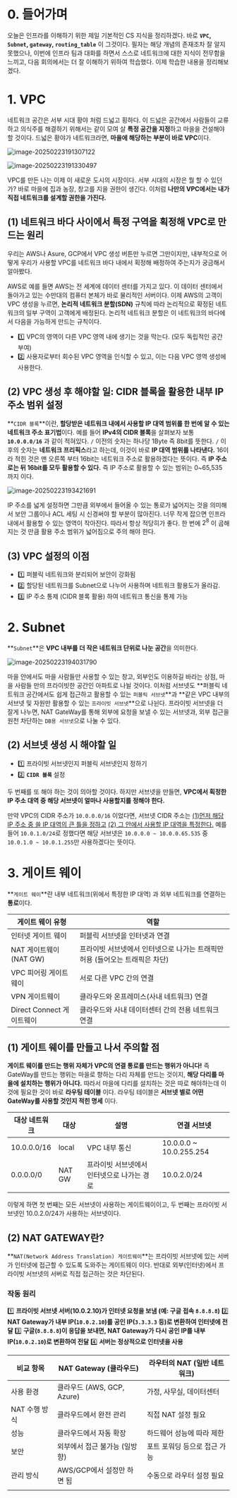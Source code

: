 # 0. 들어가며

오늘은 인프라를 이해하기 위한 제일 기본적인 CS 지식을 정리하겠다. 바로 **`VPC`, `Subnet`, `gateway`, `routing_table`** 이 그것이다. 필자는 해당 개념의 존재조차 잘 알지 못했으나, 이번에 인프라 팀과 대화를 하면서 스스로 네트워크에 대한 지식이 전무함을 느끼고, 다음 회의에서는 더 잘 이해하기 위하여 학습했다. 이제 학습한 내용을 정리해보겠다.

# 1. VPC

네트워크 공간은 서부 시대 황야 처럼 드넓고 횡하다. 이 드넓은 공간에서 사람들이 교류하고 의식주를 해결하기 위해서는 같이 모여 살 **특정 공간을 지정**하고 마을을 건설해야 할 것이다. 드넓은 황야가 네트워크라면, **마을에 해당하는 부분이 바로 VPC**이다. 

![image-20250223191307122](../../../../../Documents/GitHub/dalcheonroadhead-github-blog/dalcheonroadhead.github.io/images/vpc_subnet_gateway_routing_table/image-20250223191307122.png)

![image-20250223191330497](../../../../../Documents/GitHub/dalcheonroadhead-github-blog/dalcheonroadhead.github.io/images/vpc_subnet_gateway_routing_table/image-20250223191330497.png)

VPC를 만든 나는 이제 이 새로운 도시의 시장이다. 서부 시대의 시장은 뭘 할 수 있던가? 바로 마을에 집과 농장, 창고를 지을 권한이 생긴다. 이처럼 **나만의 VPC에서는 내가 직접 네트워크를 설계할 권한을 가진다.**

## (1) 네트워크 바다 사이에서 특정 구역을 획정해 VPC로 만드는 원리

우리는 AWS나 Asure, GCP에서 VPC 생성 버튼만 누르면 그만이지만, 내부적으로 어떻게 우리가 사용할 VPC를 네트워크 바다 내에서 획정해 배정하여 주는지가 궁금해서 알아봤다.

AWS로 예를 들면 AWS는 전 세계에 데이터 센터를 가지고 있다. 이 데이터 센터에서 돌아가고 있는 수만대의 컴퓨터 본체가 바로 물리적인 서버이다. 이제 AWS의 고객이 VPC 생성을 누르면, **논리적 네트워크 분할(SDN)** 규칙에 따라 논리적으로 확정된 네트워크의 일부 구역이 고객에게 배정된다. 논리적 네트워크 분할은 이 네트워크의 바다에서 다음을 가능하게 만드는 규칙이다. 

- 1️⃣ VPC의 영역이 다른 VPC 영역 내에 생기는 것을 막는다. (모두 독립적인 공간 부여)
- 2️⃣ 사용자로부터 회수된 VPC 영역을 인식할 수 있고, 이는 다음 VPC 영역 생성에 사용한다.

## (2) VPC 생성 후 해야할 일: CIDR 블록을 활용한 내부 IP 주소 범위 설정

**`CIDR 블록`**이란, **할당받은 네트워크 내에서 사용할 IP 대역 범위를 한 번에 알 수 있는 네트워크 주소 표기법**이다. 예를 들어 **IPv4의  CIDR 블록**을 살펴보자 보통 **`10.0.0.0/16`** 과 같이 적혀있다. `/` 이전의 숫자는 하나당 1Byte 즉 8bit를 뜻한다. `/` 이후의 숫자는 **네트워크 프리픽스**라고 하는데, 이것이 바로 **IP 대역 범위를 나타낸다.** 16이라 적힌 것은 맨 오른쪽 부터 16bit는 네트워크 주소로 활용하겠다는 뜻이다. 즉 **IP 주소로는 뒤 16bit를 모두 활용할 수 있다.** 즉 IP 주소로 활용할 수 있는 범위는 0~65,535 까지 이다. 

![image-20250223193421691](../../../../../Documents/GitHub/dalcheonroadhead-github-blog/dalcheonroadhead.github.io/images/vpc_subnet_gateway_routing_table/image-20250223193421691.png)

IP 주소를 넓게 설정하면 그만큼 외부에서 들어올 수 있는 통로가 넓어지는 것을 의미해서 보안 그룹이나 ACL 세팅 시 신경써야 할 부분이 많아진다. 너무 작게 잡으면 인프라 내에서 활용할 수 있는 영역이 작아진다. 따라서 항상 적당히가 좋다. 한 번에 $2^{8}$ 이 곱해지는 것 만큼 활용 주소 범위가 넓어짐으로 주의 해야 한다.

## (3) VPC 설정의 이점

- 1️⃣ 퍼블릭 네트워크와 분리되어 보안이 강화됨
- 2️⃣ 할당된 네트워크를 Subnet으로 나누어 사용하며 네트워크 활용도가 올라감.
- 3️⃣ IP 주소 통제 (CIDR 블록 활용) 하여 네트워크 통신을 통제 가능

# 2. Subnet

**`Subnet`**은 **VPC 내부를 더 작은 네트워크 단위로 나눈 공간**을 의미한다. 

![image-20250223194031790](../../../../../Documents/GitHub/dalcheonroadhead-github-blog/dalcheonroadhead.github.io/images/vpc_subnet_gateway_routing_table/image-20250223194031790.png)

마을 안에서도 마을 사람들만 사용할 수 있는 창고, 외부인도 이용하길 바라는 상점, 마을 사람들 만의 프라이빗한 공간인 아파트로 나뉠 것이다. 이처럼 서브넷도 **퍼블릭 네트워크 공간에서도 쉽게 접근하고 활용할 수 있는 `퍼블릭 서브넷`**과 **같은 VPC 내부의 서브넷 및 자원만 활용할 수 있는 `프라이빗 서브넷`**으로 나뉜다. 프라이빗 서브넷을 더 잘게 나누면, NAT GateWay를 통해 외부에 요청을 보낼 수 있는 서브넷과, 외부 접근을 원천 차단하는 `DB용 서브넷`으로 나눌 수 있다.

## (2) 서브넷 생성 시 해야할 일

- 1️⃣ 프라이빗 서브넷인지 퍼블릭 서브넷인지 정하기
- 2️⃣ **`CIDR 블록`** 설정

두 번째를 또 해야 하는 것이 의아할 것이다. 하지만 서브넷을 만들면, **VPC에서 획정한 IP 주소 대역 중 해당 서브넷이 얼마나 사용할지를 정해야 한다.**

만약 VPC의 CIDR 주소가 `10.0.0.0/16` 이었다면, 서브넷 CIDR 주소는 <u>(1)먼저 해당 IP 주소 중 쓸 IP 대역의 큰 틀을 정하고</u> <u>(2) 그 안에서  사용할 IP 대역을 특정한다.</u> 예를 들어 `10.0.1.0/24`로 정했다면 해당 서브넷은 `10.0.0.0 ~ 10.0.0.65.535` 중 `10.0.1.0 ~ 10.0.1.255`만 사용하겠다는 뜻이다.

# 3. 게이트 웨이

**`게이트 웨이`**란 내부 네트워크(위에서 특정한 IP 대역) 과 외부 네트워크를 연결하는 **통로**이다. 

| 게이트 웨이 유형          | 역할                                                         |
| ------------------------- | ------------------------------------------------------------ |
| 인터넷 게이트 웨이        | 퍼블릭 서브넷을 인터넷과 연결                                |
| NAT 게이트웨이 (NAT GW)   | 프라이빗 서브넷에서 인터넷으로 나가는 트래픽만 허용 (들어오는 트래픽은 차단) |
| VPC 피어링 게이트웨이     | 서로 다른 VPC 간의 연결                                      |
| VPN 게이트웨이            | 클라우드와 온프레미스(사내 네트워크) 연결                    |
| Direct Connect 게이트웨이 | 클라우드와 사내 데이터센터 간의 전용 네트워크 연결           |

## (1) 게이트 웨이를 만들고 나서 주의할 점

**게이트 웨이를 만드는 행위 자체가 VPC의 연결 통로를 만드는 행위가 아니다!** 즉 GateWay를 만드는 행위는 마을로 향하는 다리 자체를 만드는 것이지, **해당 다리를 마을에 설치하는 행위가 아니다.** 따라서 마을에 다리를 설치하는 것은 따로 해야하는데 이것에 필요한 것이 바로 **라우팅 테이블** 이다. 라우팅 테이블은 **서브넷 별로 어떤 GateWay를 사용할 것인지 적힌 명세** 이다.

| 대상 네트워크 | 대상   | 설명                                       | 연결 서브넷             |
| ------------- | ------ | ------------------------------------------ | ----------------------- |
| 10.0.0.0/16   | local  | VPC 내부 통신                              | 10.0.0.0 ~ 10.0.255.254 |
| 0.0.0.0/0     | NAT GW | 프라이빗 서브넷에서 인터넷으로 나가는 경로 | 10.0.2.0/24             |

이렇게 하면 첫 번째는 모든 서브넷이 사용하는 게이트웨이이고, 두 번째는 프라이빗 서브넷인 10.0.2.0/24가 사용하는 서브넷이다.

## (2) NAT GATEWAY란?

**`NAT(Network Address Translation) 게이트웨이`**는 프라이빗 서브넷에 있는 서버가 인터넷에 접근할 수 있도록 도와주는 게이트웨이 이다. 반대로 외부(인터넷)에서 프라이빗 서브넷의 서버로 직접 접근하는 것은 차단된다. 

### 작동 원리

1️⃣ **프라이빗 서브넷 서버(10.0.2.10)가 인터넷 요청을 보냄 (예: 구글 접속 `8.8.8.8`)**
2️⃣ **NAT Gateway가 내부 IP(`10.0.2.10`)를 공인 IP(`3.3.3.3` 등)로 변환하여 인터넷에 전달**
3️⃣ **구글(`8.8.8.8`)이 응답을 보내면, NAT Gateway가 다시 공인 IP를 내부 IP(`10.0.2.10`)로 변환하여 전달**
4️⃣ **서버는 정상적으로 인터넷을 사용**



| 비교 항목     | NAT Gateway (클라우드)        | 라우터의 NAT (일반 네트워크) |
| ------------- | ----------------------------- | ---------------------------- |
| 사용 환경     | 클라우드 (AWS, GCP, Azure)    | 가정, 사무실, 데이터센터     |
| NAT 수행 방식 | 클라우드에서 완전 관리        | 직접 NAT 설정 필요           |
| 성능          | 클라우드에서 자동 확장        | 하드웨어 성능에 따라 제한    |
| 보안          | 외부에서 접근 불가능 (일방향) | 포트 포워딩 등으로 접근 가능 |
| 관리 방식     | AWS/GCP에서 설정만 하면 됨    | 수동으로 라우터 설정 필요    |
|               |                               |                              |

